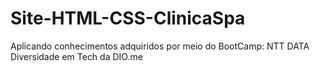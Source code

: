# Site-HTML-CSS-ClinicaSpa
Aplicando conhecimentos adquiridos por meio do BootCamp: NTT DATA Diversidade em Tech da DIO.me
